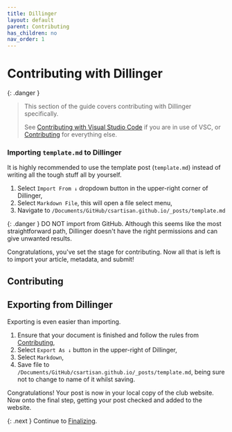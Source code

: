 ```yaml
---
title: Dillinger
layout: default
parent: Contributing
has_children: no
nav_order: 1
---
```


# Contributing with Dillinger

{: .danger }
>This section of the guide covers contributing with Dillinger specifically. 
>
>See [Contributing with Visual Studio Code](vsc/) if you are in use of VSC, or [Contributing](./contributing/) for everything else.

### Importing `template.md` to Dillinger

It is highly recommended to use the template post (`template.md`) instead of writing all the tough stuff all by yourself.

1. Select `Import From ↓` dropdown button in the upper-right corner of Dillinger,
2. Select `Markdown File`, this will open a file select menu,
3. Navigate to `/Documents/GitHub/csartisan.github.io/_posts/template.md`

{: .danger }
DO NOT import from GitHub. Although this seems like the most straightforward path, Dillinger doesn't have the right permissions and can give unwanted results.

Congratulations, you've set the stage for contributing. Now all that is left is to import your article, metadata, and submit!

## Contributing



## Exporting from Dillinger

Exporting is even easier than importing. 

1. Ensure that your document is finished and follow the rules from [Contributing](dillinger#contributing),
2. Select `Export As ↓` button in the upper-right of Dillinger,
3. Select `Markdown`,
4. Save file to `/Documents/GitHub/csartisan.github.io/_posts/template.md`, being sure not to change to name of it whilst saving.

Congratulations! Your post is now in your local copy of the club website. Now onto the final step, getting your post checked and added to the website.

{: .next }
Continue to [Finalizing](finalizing/).